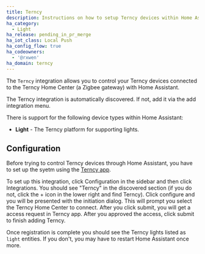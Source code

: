 ```yaml
---
title: Terncy
description: Instructions on how to setup Terncy devices within Home Assistant.
ha_category:
  - Light
ha_release: pending_in_pr_merge
ha_iot_class: Local Push
ha_config_flow: true
ha_codeowners:
  - '@rxwen'
ha_domain: terncy
---
```


The `Terncy` integration allows you to control your Terncy devices connected to the Terncy Home Center (a Zigbee gateway) with Home Assistant.

The Terncy integration is automatically discovered. If not, add it via the add integration menu.

There is support for the following device types within Home Assistant:

- **Light** - The Terncy platform for supporting lights.


## Configuration

Before trying to control Terncy devices through Home Assistant, you have to set up the syetm using the [Terncy app](https://www.terncy.com/app).

To set up this integration, click Configuration in the sidebar and then click Integrations. You should see "Terncy" in the discovered section (if you do not, click the + icon in the lower right and find Terncy). Click configure and you will be presented with the initiation dialog. This will prompt you select the Terncy Home Center to connect. After you click submit, you will get a access request in Terncy app. After you approved the access, click submit to finish adding Terncy.

Once registration is complete you should see the Terncy lights listed as `light` entities. If you don't, you may have to restart Home Assistant once more.

